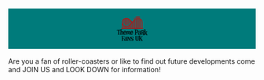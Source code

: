 ![Header](https://github.com/Theme-Park-Fans-UK/.github/blob/a6219b51c1688c231518e813f8ff4b95341fecf8/tpfuk-reddit.png)

Are you a fan of roller-coasters or like to find out future developments come and JOIN US and LOOK DOWN for information!
